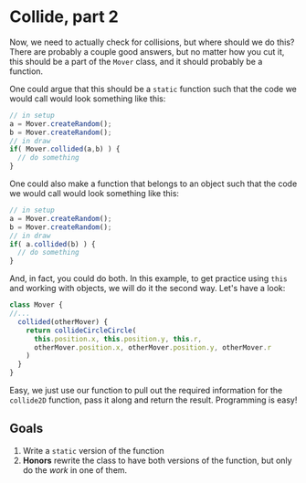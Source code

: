 # Collide, part 2

Now, we need to actually check for collisions, but where should we do this? There are probably a couple good answers, but no matter how you cut it, this should be a part of the `Mover` class, and it should probably be a function.  

One could argue that this should be a `static` function such that the code we would call would look something like this:

```javascript
// in setup
a = Mover.createRandom();
b = Mover.createRandom();
// in draw
if( Mover.collided(a,b) ) {
  // do something
}
```

One could also make a function that belongs to an object such that the code we would call would look something like this: 

```javascript
// in setup
a = Mover.createRandom();
b = Mover.createRandom();
// in draw
if( a.collided(b) ) {
  // do something
}
```

And, in fact, you could do both. In this example, to get practice using `this` and working with objects, we will do it the second way. Let's have a look:

```javascript
class Mover {
//...
  collided(otherMover) {
    return collideCircleCircle(
      this.position.x, this.position.y, this.r,
      otherMover.position.x, otherMover.position.y, otherMover.r
    )
  }
}
```

Easy, we just use our function to pull out the required information for the `collide2D` function, pass it along and return the result. Programming is easy! 

## Goals

1. Write a `static` version of the function
2. **Honors** rewrite the class to have both versions of the function, but only do the _work_ in one of them. 